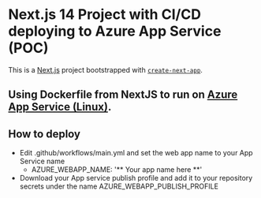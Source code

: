 # Next.js 14 Project with CI/CD deploying to Azure App Service (POC)

This is a [Next.js](https://nextjs.org/) project bootstrapped with [`create-next-app`](https://github.com/vercel/next.js/tree/canary/packages/create-next-app).

## Using Dockerfile from NextJS to run on [Azure App Service (Linux)](https://azure.microsoft.com/en-in/products/app-service/).

## How to deploy

- Edit .github/workflows/main.yml and set the web app name to your App Service name
  -   AZURE_WEBAPP_NAME: '** Your app name here **'
- Download your App service publish profile and add it to your repository secrets under the name AZURE_WEBAPP_PUBLISH_PROFILE 
